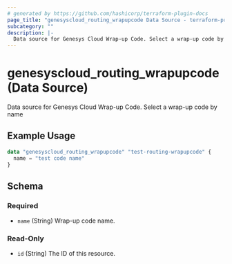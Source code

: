 ```yaml
---
# generated by https://github.com/hashicorp/terraform-plugin-docs
page_title: "genesyscloud_routing_wrapupcode Data Source - terraform-provider-genesyscloud"
subcategory: ""
description: |-
  Data source for Genesys Cloud Wrap-up Code. Select a wrap-up code by name
---
```


# genesyscloud_routing_wrapupcode (Data Source)

Data source for Genesys Cloud Wrap-up Code. Select a wrap-up code by name

## Example Usage

```terraform
data "genesyscloud_routing_wrapupcode" "test-routing-wrapupcode" {
  name = "test code name"
}
```

<!-- schema generated by tfplugindocs -->
## Schema

### Required

- `name` (String) Wrap-up code name.

### Read-Only

- `id` (String) The ID of this resource.


